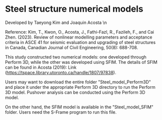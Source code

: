 # Steel structure numerical models

Developed by Taeyong Kim and Joaquin Acosta \n

Reference: Kim, T., Kwon, O., Acosta, J., Fathi-Fazl, R., Fazileh, F., and Cai Zhen. (2023). Review of nonlinear modelling parameters and acceptance criteria in ASCE 41 for seismic evaluation and upgrading of steel structures in Canada, Canadian Journal of Civil Engineering, 50(8): 688-708. 


This study constructed two numerical models: one developed through Perform 3D, while the other was developed using SFIM. The details of SFIM can be found in Acosta (2019): Link (https://tspace.library.utoronto.ca/handle/1807/97838). 

Users may want to download the entire folder "Steel_model_Perform3D" and place it under the appropriate Perform 3D directory to run the Perform 3D model. Pushover analysis can be conducted using the Perform 3D model. 

On the other hand, the SFIM model is available in the "Steel_model_SFIM" folder. Users need the S-Frame program to run this file. 